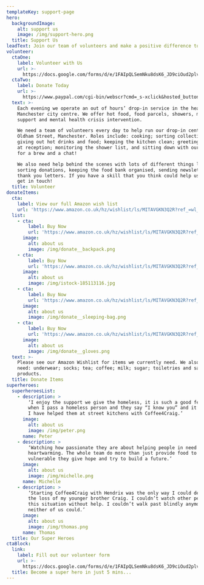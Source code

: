 ```yaml
---
templateKey: support-page
hero:
  backgroundImage:
    alt: support us
    image: /img/support-hero.png
  title: Support Us
leadText: Join our team of volunteers and make a positive difference to those in need
volunteer:
  ctaOne:
    label: Volunteer with Us
    url: >-
      https://docs.google.com/forms/d/e/1FAIpQLSemNku8dsK6_JD9ciOud2plvPN3wxKdMihiAaUvB3pOaoXwMA/viewform
  ctaTwo:
    label: Donate Today
    url: >-
      https://www.paypal.com/cgi-bin/webscr?cmd=_s-xclick&hosted_button_id=VBW25QGTWEMYC&source=url
  text: >-
    Each evening we operate an out of hours’ drop-in service in the heart of
    Manchester city centre. We offer hot food, food parcels, showers, medical
    support and mental health crisis intervention. 

    We need a team of volunteers every day to help run our drop-in centre on
    Oldham Street, Manchester. Roles include: cooking; sorting collections;
    giving out hot drinks and food; keeping the kitchen clean; greeting guests
    at reception; monitoring the shower list, and sitting down with our guests
    for a brew and a chat!

    We also need help behind the scenes with lots of different things like
    sorting donations, keeping the food bank organised, sending newsletters and
    thank you letters. If you have a skill that you think could help us, please
    get in touch!
  title: Volunteer
donateItems:
  cta:
    label: View our full Amazon wish list
    url: 'https://www.amazon.co.uk/hz/wishlist/ls/MITAVGKN3Q2R?ref_=wl_share'
  list:
    - cta:
        label: Buy Now
        url: 'https://www.amazon.co.uk/hz/wishlist/ls/MITAVGKN3Q2R?ref_=wl_share'
      image:
        alt: about us
        image: /img/donate__backpack.png
    - cta:
        label: Buy Now
        url: 'https://www.amazon.co.uk/hz/wishlist/ls/MITAVGKN3Q2R?ref_=wl_share'
      image:
        alt: about us
        image: /img/istock-185113116.jpg
    - cta:
        label: Buy Now
        url: 'https://www.amazon.co.uk/hz/wishlist/ls/MITAVGKN3Q2R?ref_=wl_share'
      image:
        alt: about us
        image: /img/donate__sleeping-bag.png
    - cta:
        label: Buy Now
        url: 'https://www.amazon.co.uk/hz/wishlist/ls/MITAVGKN3Q2R?ref_=wl_share'
      image:
        alt: about us
        image: /img/donate__gloves.png
  text: >-
    Please see our Amazon Wishlist for items we currently need. We also always
    need: underwear; socks; tea; coffee; milk; sugar; toiletries and sanitary
    products. 
  title: Donate Items
superheroes:
  superheroesList:
    - description: >
        ‘I enjoy the support we give the homeless, it is such a good feeling
        when I pass a homeless person and they say “I know you” and it’s because
        I have helped them at street kitchens with Coffee4Craig.’
      image:
        alt: about us
        image: /img/peter.png
      name: Peter
    - description: >
        ‘Watching how passionate they are about helping people in need is
        heartwarming. The whole team do more than just provide food to the
        vulnerable they give hope and try to build a future.’
      image:
        alt: about us
        image: /img/michelle.png
      name: Michelle
    - description: >
        ‘Starting Coffee4Craig with Hendrix was the only way I could deal with
        the loss of my younger brother Craig. I couldn’t watch other people in
        this situation without help. I couldn’t walk past blindly anymore,
        neither of us could.’
      image:
        alt: about us
        image: /img/thomas.png
      name: Thomas
  title: Our Super Heroes
ctaBlock:
  link:
    label: Fill out our volunteer form
    url: >-
      https://docs.google.com/forms/d/e/1FAIpQLSemNku8dsK6_JD9ciOud2plvPN3wxKdMihiAaUvB3pOaoXwMA/viewform
  title: Become a super hero in just 5 mins...
---
```


